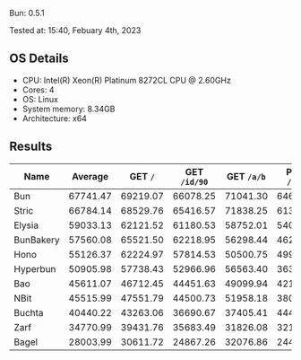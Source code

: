 Bun: 0.5.1

Tested at: 15:40, Febuary 4th, 2023

## OS Details
- CPU: Intel(R) Xeon(R) Platinum 8272CL CPU @ 2.60GHz
- Cores: 4
- OS: Linux
- System memory: 8.34GB
- Architecture: x64

## Results
| Name | Average | GET `/` | GET `/id/90` | GET `/a/b` | POST `/json` |
| --- | --- | --- | --- | --- | --- | 
| Bun | 67741.47 | 69219.07 | 66078.25 | 71041.30 | 64627.27 |
| Stric | 66784.14 | 68529.76 | 65416.57 | 71838.25 | 61352.00 |
| Elysia | 59033.13 | 62121.52 | 61180.53 | 58752.01 | 54078.45 |
| BunBakery | 57560.08 | 65521.50 | 62218.95 | 56298.44 | 46201.44 |
| Hono | 55126.37 | 62224.97 | 57814.53 | 50500.75 | 49965.23 |
| Hyperbun | 50905.98 | 57738.43 | 52966.96 | 56563.40 | 36355.11 |
| Bao | 45611.07 | 46712.45 | 44451.63 | 49099.94 | 42180.27 |
| NBit | 45515.99 | 47551.79 | 44500.73 | 51958.18 | 38053.26 |
| Buchta | 40440.22 | 43263.06 | 36690.67 | 37405.41 | 44401.73 |
| Zarf | 34770.99 | 39431.76 | 35683.49 | 31826.08 | 32142.61 |
| Bagel | 28003.99 | 30611.72 | 24867.26 | 32076.86 | 24460.14 |